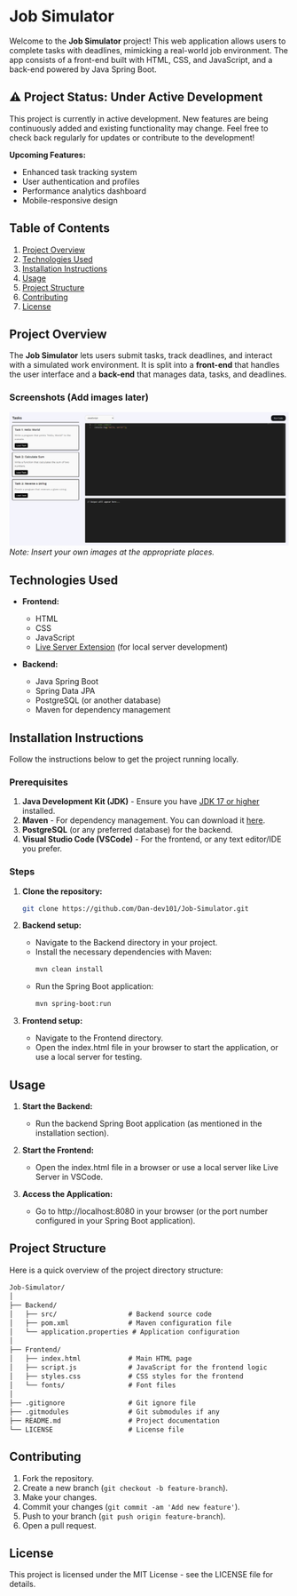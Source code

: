# Job Simulator

Welcome to the **Job Simulator** project! This web application allows users to complete tasks with deadlines, mimicking a real-world job environment. The app consists of a front-end built with HTML, CSS, and JavaScript, and a back-end powered by Java Spring Boot.

## ⚠️ Project Status: Under Active Development

This project is currently in active development. New features are being continuously added and existing functionality may change. Feel free to check back regularly for updates or contribute to the development!

**Upcoming Features:**
- Enhanced task tracking system
- User authentication and profiles
- Performance analytics dashboard
- Mobile-responsive design

## Table of Contents
1. [Project Overview](#project-overview)
2. [Technologies Used](#technologies-used)
3. [Installation Instructions](#installation-instructions)
4. [Usage](#usage)
5. [Project Structure](#project-structure)
6. [Contributing](#contributing)
7. [License](#license)

## Project Overview

The **Job Simulator** lets users submit tasks, track deadlines, and interact with a simulated work environment. It is split into a **front-end** that handles the user interface and a **back-end** that manages data, tasks, and deadlines.

### Screenshots (Add images later)
![Screenshot of the Job Simulator](./Job-Sim-Interface.png)
*Note: Insert your own images at the appropriate places.*

## Technologies Used
- **Frontend:**
  - HTML
  - CSS
  - JavaScript
  - [Live Server Extension](https://marketplace.visualstudio.com/items?itemName=ritwickdey.LiveServer) (for local server development)

- **Backend:**
  - Java Spring Boot
  - Spring Data JPA
  - PostgreSQL (or another database)
  - Maven for dependency management

## Installation Instructions

Follow the instructions below to get the project running locally.

### Prerequisites

1. **Java Development Kit (JDK)** - Ensure you have [JDK 17 or higher](https://www.oracle.com/java/technologies/javase-jdk17-downloads.html) installed.
2. **Maven** - For dependency management. You can download it [here](https://maven.apache.org/).
3. **PostgreSQL** (or any preferred database) for the backend.
4. **Visual Studio Code (VSCode)** - For the frontend, or any text editor/IDE you prefer.

### Steps

1. **Clone the repository:**
   ```bash
   git clone https://github.com/Dan-dev101/Job-Simulator.git
   ```

2. **Backend setup:**
   - Navigate to the Backend directory in your project.
   - Install the necessary dependencies with Maven:
     ```bash
     mvn clean install
     ```
   - Run the Spring Boot application:
     ```bash
     mvn spring-boot:run
     ```

3. **Frontend setup:**
   - Navigate to the Frontend directory.
   - Open the index.html file in your browser to start the application, or use a local server for testing.

## Usage
1. **Start the Backend:**
   - Run the backend Spring Boot application (as mentioned in the installation section).

2. **Start the Frontend:**
   - Open the index.html file in a browser or use a local server like Live Server in VSCode.

3. **Access the Application:**
   - Go to http://localhost:8080 in your browser (or the port number configured in your Spring Boot application).

## Project Structure
Here is a quick overview of the project directory structure:

```
Job-Simulator/
│
├── Backend/
│   ├── src/                  # Backend source code
│   ├── pom.xml               # Maven configuration file
│   └── application.properties # Application configuration
│
├── Frontend/
│   ├── index.html            # Main HTML page
│   ├── script.js             # JavaScript for the frontend logic
│   ├── styles.css            # CSS styles for the frontend
│   └── fonts/                # Font files
│
├── .gitignore                # Git ignore file
├── .gitmodules               # Git submodules if any
├── README.md                 # Project documentation
└── LICENSE                   # License file
```

## Contributing
1. Fork the repository.
2. Create a new branch (`git checkout -b feature-branch`).
3. Make your changes.
4. Commit your changes (`git commit -am 'Add new feature'`).
5. Push to your branch (`git push origin feature-branch`).
6. Open a pull request.

## License
This project is licensed under the MIT License - see the LICENSE file for details.
